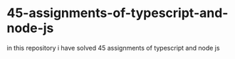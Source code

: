 # 45-assignments-of-typescript-and-node-js
in this repository i have solved 45 assignments of typescript and node js 
